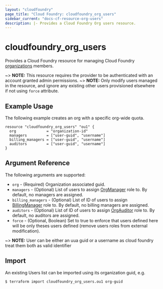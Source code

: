 ```yaml
---
layout: "cloudfoundry"
page_title: "Cloud Foundry: cloudfoundry_org_users"
sidebar_current: "docs-cf-resource-org-users"
description: |- Provides a Cloud Foundry Org users resource.
---
```


# cloudfoundry\_org\_users

Provides a Cloud Foundry resource for managing Cloud
Foundry [organizations](https://docs.cloudfoundry.org/concepts/roles.html) members.

~> **NOTE:** This resource requires the provider to be authenticated with an account granted admin permissions.
~> **NOTE:** Only modify users managed in the resource, and ignore any existing other users provisioned elsewhere if not
using `force` attribute.

## Example Usage

The following example creates an org with a specific org-wide quota.

```hcl
resource "cloudfoundry_org_users" "ou1" {
  org              = "organization-id"
  managers         = ["user-guid", "username"]
  billing_managers = ["user-guid", "username"]
  auditors         = ["user-guid", "username"]
}
```

## Argument Reference

The following arguments are supported:

* `org` - (Required) Organization associated guid.
* `managers` - (Optional) List of users to assign [OrgManager](https://docs.cloudfoundry.org/concepts/roles.html#roles)
  role to. By default, no managers are assigned.
* `billing_managers` - (Optional) List of ID of users to
  assign [BillingManager](https://docs.cloudfoundry.org/concepts/roles.html#roles) role to. By default, no billing
  managers are assigned.
* `auditors` - (Optional) List of ID of users to
  assign [OrgAuditor](https://docs.cloudfoundry.org/concepts/roles.html#roles) role to. By default, no auditors are
  assigned.
* `force` - (Optional, Boolean) Set to true to enforce that users defined here will be only theses users defined (remove
  users roles from external modification).

~> **NOTE:** User can be either an uua guid or a username as cloud foundry treat them both as valid identifier

## Import

An existing Users list can be imported using its organization guid, e.g.

```bash
$ terraform import cloudfoundry_org_users.ou1 org-guid
```
